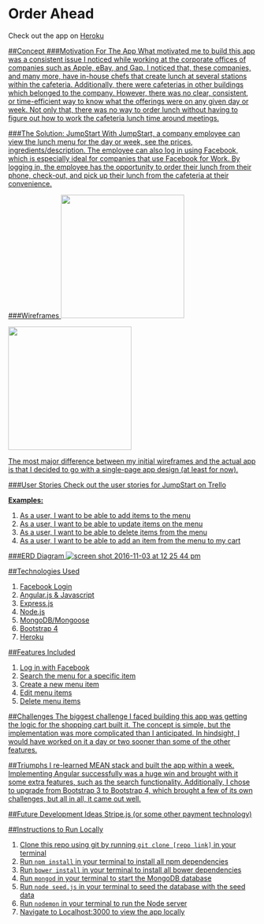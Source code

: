 # Order Ahead
Check out the app on <a href="http://order-ahead.herokuapp.com/">Heroku

##Concept
###Motivation For The App
What motivated me to build this app was a consistent issue I noticed while working at the corporate offices of companies such as Apple, eBay, and Gap. I noticed that, these companies, and many more, have in-house chefs that create lunch at several stations within the cafeteria. Additionally, there were cafeterias in other buildings which belonged to the company. However, there was no clear, consistent, or time-efficient way to know what the offerings were on any given day or week. Not only that, there was no way to order lunch without having to figure out how to work the cafeteria lunch time around meetings.

###The Solution: JumpStart
With JumpStart, a company employee can view the lunch menu for the day or week, see the prices, ingredients/description. The employee can also log in using Facebook, which is especially ideal for companies that use Facebook for Work. By logging in, the employee has the opportunity to order their lunch from their phone, check-out, and pick up their lunch from the cafeteria at their convenience.

###Wireframes
<img width="250" src="https://cloud.githubusercontent.com/assets/19937807/19981920/22ec986c-a1c1-11e6-9728-146a01d26309.png">

<img width="250" src="https://cloud.githubusercontent.com/assets/19937807/19981921/23036b78-a1c1-11e6-9260-9f7c74d5ff09.png">

The most major difference between my initial wireframes and the actual app is that I decided to go with a single-page app design (at least for now).

###User Stories
Check out the user stories for JumpStart on <a href="https://trello.com/b/19PBzKNf/lunch-app">Trello

**Examples:**
1. As a user, I want to be able to add items to the menu
2. As a user, I want to be able to update items on the menu
3. As a user, I want to be able to delete items from the menu
4. As a user, I want to be able to add an item from the menu to my cart


###ERD Diagram
![screen shot 2016-11-03 at 12 25 44 pm](https://cloud.githubusercontent.com/assets/19937807/19981818/b567be98-a1c0-11e6-8c76-cba2986d15a5.png)

##Technologies Used
1. Facebook Login
2. Angular.js & Javascript
3. Express.js
4. Node.js
5. MongoDB/Mongoose
6. Bootstrap 4
7. Heroku

##Features Included
1. Log in with Facebook
2. Search the menu for a specific item
3. Create a new menu item
4. Edit menu items
5. Delete menu items



##Challenges
The biggest challenge I faced building this app was getting the logic for the shopping cart built it. The concept is simple, but the implementation was more complicated than I anticipated. In hindsight, I would have worked on it a day or two sooner than some of the other features.

##Triumphs
I re-learned MEAN stack and built the app within a week. Implementing Angular successfully was a huge win and brought with it some extra features, such as the search functionality. Additionally, I chose to upgrade from Bootstrap 3 to Bootstrap 4, which brought a few of its own challenges, but all in all, it came out well.


##Future Development Ideas
Stripe.js (or some other payment technology)

##Instructions to Run Locally
1. Clone this repo using git by running ```git clone [repo link]``` in your terminal
2. Run ```npm install``` in your terminal to install all npm dependencies
3. Run ```bower install``` in your terminal to install all bower dependencies
4. Run ```mongod``` in your terminal to start the MongoDB database
5. Run ```node seed.js``` in your terminal to seed the database with the seed data
6. Run ```nodemon``` in your terminal to run the Node server
7. Navigate to Localhost:3000 to view the app locally
